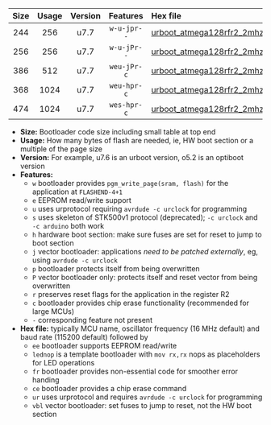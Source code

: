 |Size|Usage|Version|Features|Hex file|
|:-:|:-:|:-:|:-:|:--|
|244|256|u7.7|`w-u-jpr--`|[urboot_atmega128rfr2_2mhz_9600bps_lednop_ur_vbl.hex](https://raw.githubusercontent.com/stefanrueger/urboot.hex/main/mcus/atmega128rfr2/fcpu_2mhz/9600_bps/urboot_atmega128rfr2_2mhz_9600bps_lednop_ur_vbl.hex)|
|256|256|u7.7|`w-u-jPr--`|[urboot_atmega128rfr2_2mhz_9600bps_ur_vbl.hex](https://raw.githubusercontent.com/stefanrueger/urboot.hex/main/mcus/atmega128rfr2/fcpu_2mhz/9600_bps/urboot_atmega128rfr2_2mhz_9600bps_ur_vbl.hex)|
|386|512|u7.7|`weu-jPr-c`|[urboot_atmega128rfr2_2mhz_9600bps_ee_lednop_fr_ce_ur_vbl.hex](https://raw.githubusercontent.com/stefanrueger/urboot.hex/main/mcus/atmega128rfr2/fcpu_2mhz/9600_bps/urboot_atmega128rfr2_2mhz_9600bps_ee_lednop_fr_ce_ur_vbl.hex)|
|368|1024|u7.7|`weu-hpr-c`|[urboot_atmega128rfr2_2mhz_9600bps_ee_lednop_fr_ce_ur.hex](https://raw.githubusercontent.com/stefanrueger/urboot.hex/main/mcus/atmega128rfr2/fcpu_2mhz/9600_bps/urboot_atmega128rfr2_2mhz_9600bps_ee_lednop_fr_ce_ur.hex)|
|474|1024|u7.7|`wes-hpr-c`|[urboot_atmega128rfr2_2mhz_9600bps_ee_lednop_fr_ce.hex](https://raw.githubusercontent.com/stefanrueger/urboot.hex/main/mcus/atmega128rfr2/fcpu_2mhz/9600_bps/urboot_atmega128rfr2_2mhz_9600bps_ee_lednop_fr_ce.hex)|

- **Size:** Bootloader code size including small table at top end
- **Usage:** How many bytes of flash are needed, ie, HW boot section or a multiple of the page size
- **Version:** For example, u7.6 is an urboot version, o5.2 is an optiboot version
- **Features:**
  + `w` bootloader provides `pgm_write_page(sram, flash)` for the application at `FLASHEND-4+1`
  + `e` EEPROM read/write support
  + `u` uses urprotocol requiring `avrdude -c urclock` for programming
  + `s` uses skeleton of STK500v1 protocol (deprecated); `-c urclock` and `-c arduino` both work
  + `h` hardware boot section: make sure fuses are set for reset to jump to boot section
  + `j` vector bootloader: applications *need to be patched externally*, eg, using `avrdude -c urclock`
  + `p` bootloader protects itself from being overwritten
  + `P` vector bootloader only: protects itself and reset vector from being overwritten
  + `r` preserves reset flags for the application in the register R2
  + `c` bootloader provides chip erase functionality (recommended for large MCUs)
  + `-` corresponding feature not present
- **Hex file:** typically MCU name, oscillator frequency (16 MHz default) and baud rate (115200 default) followed by
  + `ee` bootloader supports EEPROM read/write
  + `lednop` is a template bootloader with `mov rx,rx` nops as placeholders for LED operations
  + `fr` bootloader provides non-essential code for smoother error handing
  + `ce` bootloader provides a chip erase command
  + `ur` uses urprotocol and requires `avrdude -c urclock` for programming
  + `vbl` vector bootloader: set fuses to jump to reset, not the HW boot section
